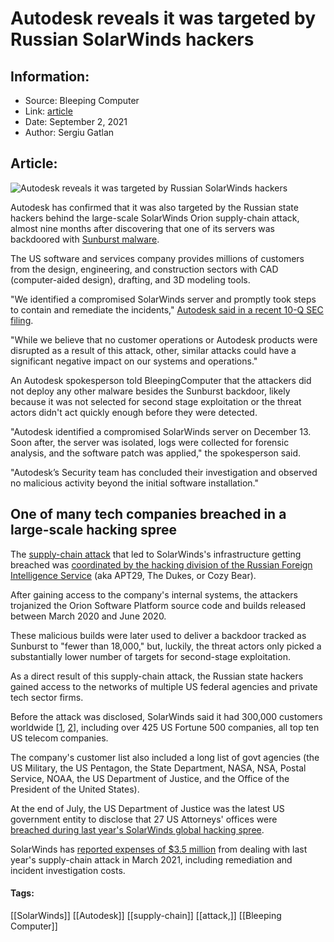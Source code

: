 # Autodesk reveals it was targeted by Russian SolarWinds hackers
### 

## Information:
+ Source: Bleeping Computer
+ Link: [article](https://www.bleepingcomputer.com/news/security/autodesk-reveals-it-was-targeted-by-russian-solarwinds-hackers/)
+ Date: September 2, 2021
+ Author: Sergiu Gatlan


## Article:
![Autodesk reveals it was targeted by Russian SolarWinds hackers](https://www.bleepstatic.com/content/hl-images/2021/09/02/Autodesk.jpg)


Autodesk has confirmed that it was also targeted by the Russian state hackers behind the large-scale SolarWinds Orion supply-chain attack, almost nine months after discovering that one of its servers was backdoored with [Sunburst malware](https://www.bleepingcomputer.com/news/security/sunburst-backdoor-shares-features-with-russian-apt-malware/).


The US software and services company provides millions of customers from the design, engineering, and construction sectors with CAD (computer-aided design), drafting, and 3D modeling tools.


"We identified a compromised SolarWinds server and promptly took steps to contain and remediate the incidents," [Autodesk said in a recent 10-Q SEC filing](https://www.documentcloud.org/documents/21053749-autodesk-targeted-by-russian-svr-in-solawinds-supply-chain-attacl-10-q-sec#document/p96/a2052810).


"While we believe that no customer operations or Autodesk products were disrupted as a result of this attack, other, similar attacks could have a significant negative impact on our systems and operations."


An Autodesk spokesperson told BleepingComputer that the attackers did not deploy any other malware besides the Sunburst backdoor, likely because it was not selected for second stage exploitation or the threat actors didn't act quickly enough before they were detected.


"Autodesk identified a compromised SolarWinds server on December 13. Soon after, the server was isolated, logs were collected for forensic analysis, and the software patch was applied," the spokesperson said.


"Autodesk’s Security team has concluded their investigation and observed no malicious activity beyond the initial software installation."


One of many tech companies breached in a large-scale hacking spree
------------------------------------------------------------------


The [supply-chain attack](https://www.bleepingcomputer.com/news/security/us-govt-fireeye-breached-after-solarwinds-supply-chain-attack/) that led to SolarWinds's infrastructure getting breached was [coordinated by the hacking division of the Russian Foreign Intelligence Service](https://www.bleepingcomputer.com/news/security/us-government-confirms-russian-svr-behind-the-solarwinds-hack/) (aka APT29, The Dukes, or Cozy Bear).


After gaining access to the company's internal systems, the attackers trojanized the Orion Software Platform source code and builds released between March 2020 and June 2020.


These malicious builds were later used to deliver a backdoor tracked as Sunburst to "fewer than 18,000," but, luckily, the threat actors only picked a substantially lower number of targets for second-stage exploitation.


As a direct result of this supply-chain attack, the Russian state hackers gained access to the networks of multiple US federal agencies and private tech sector firms.


Before the attack was disclosed, SolarWinds said it had 300,000 customers worldwide [[1](http://webcache.googleusercontent.com/search?q=cache:https://www.solarwinds.com/company/customers), [2](http://web.archive.org/web/*/https://www.solarwinds.com/company/customers)], including over 425 US Fortune 500 companies, all top ten US telecom companies.


The company's customer list also included a long list of govt agencies (the US Military, the US Pentagon, the State Department, NASA, NSA, Postal Service, NOAA, the US Department of Justice, and the Office of the President of the United States).


At the end of July, the US Department of Justice was the latest US government entity to disclose that 27 US Attorneys' offices were [breached during last year's SolarWinds global hacking spree](https://www.bleepingcomputer.com/news/security/doj-solarwinds-hackers-breached-emails-from-27-us-attorneys-offices/).


SolarWinds has [reported expenses of $3.5 million](https://www.bleepingcomputer.com/news/security/solarwinds-reports-35-million-in-expenses-from-supply-chain-attack/) from dealing with last year's supply-chain attack in March 2021, including remediation and incident investigation costs.




#### Tags:
[[SolarWinds]] [[Autodesk]] [[supply-chain]] [[attack,]] [[Bleeping Computer]]
